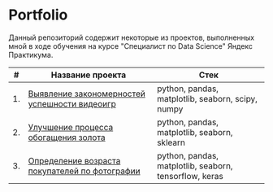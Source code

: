 # Portfolio

Данный репозиторий содержит некоторые из  проектов, выполненных мной в ходе обучения на курсе "Специалист по Data Science" Яндекс Практикума.

| # | Название проекта  | Стек     |
|---|-------------------|----------|
|1. | [Выявление закономерностей успешности видеоигр](https://github.com/SimanovskiySM/Portfolio/tree/main/Videogames)           | python, pandas, matplotlib, seaborn, scipy, numpy  |
|2. | [Улучшение процесса обогащения золота](https://github.com/SimanovskiySM/Portfolio/tree/main/Gold%20Recovery)          | python, pandas, matplotlib, seaborn, sklearn   |
|3. | [Определение возраста покупателей по фотографии](https://github.com/SimanovskiySM/Portfolio/tree/main/Computer%20Vision)            |  python, pandas, matplotlib, seaborn, tensorflow, keras   |
